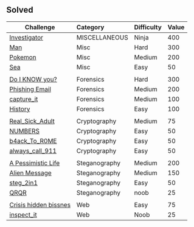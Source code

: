 ## Solved
Challenge | Category | Difficulty | Value
----------|:---------|:-----------|:-------
[Investigator](Investigator) | MISCELLANEOUS | Ninja | 400
[Man](Man) | Misc | Hard | 300
[Pokemon](Pokemon) | Misc | Medium | 200
[Sea](Sea) | Misc | Easy | 50
[]() | []() | []()
[Do I KNOW you?](Do%20I%20KNOW%20you%3F) | Forensics | Hard | 300
[Phishing Email](Phishing%20Email) | Forensics | Medium | 200
[capture_it](capture_it) | Forensics | Medium | 100
[History](History) | Forensics | Easy | 100
[]() | []() | []()
[Real_Sick_Adult](Real_Sick_Adult) | Cryptography | Medium | 75
[NUMBERS](NUMBERS) | Cryptography | Easy | 50
[b4ack_To_R0ME](b4ack_To_R0ME) | Cryptography | Easy | 50
[always_call_911]() | Cryptography | Easy | 50
[]() | []() | []()
[A Pessimistic Life](A%20Pessimistic%20Life) | Steganography | Medium | 200
[Alien Message](Alien%20Message) | Steganography | Medium | 150
[steg_2in1](steg_2in1) | Steganography | Easy | 50
[QRQR](QRQR) | Steganography | noob | 25
[]() | []() | []()
[Crisis hidden bissnes](Crisis%20hidden%20bissnes) | Web | Easy | 75
[inspect_it](inspect_it) | Web | Noob | 25

